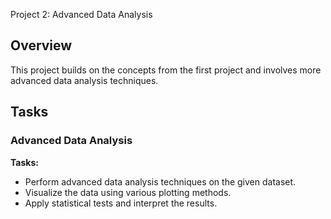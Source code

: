 Project 2: Advanced Data Analysis

## Overview
This project builds on the concepts from the first project and involves more advanced data analysis techniques.

## Tasks

### Advanced Data Analysis
**Tasks:**
- Perform advanced data analysis techniques on the given dataset.
- Visualize the data using various plotting methods.
- Apply statistical tests and interpret the results.
